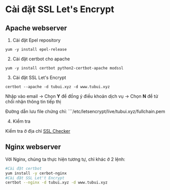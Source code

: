 # Cài đặt SSL Let's Encrypt

## Apache webserver

1. Cài đặt Epel repository

```yum -y install epel-release```

2. Cài đặt certbot cho apache

```yum -y install certbot python2-certbot-apache modssl```

3. Cài đặt SSL Let's Encrypt

```certbot --apache -d tubui.xyz -d www.tubui.xyz```

Nhập vào email -> Chọn **Y** để đồng ý điều khoản dịch vụ -> Chọn **N** để từ chối nhận thông tin tiếp thị

Đường dẫn lưu file chứng chỉ: ```/etc/letsencrypt/live/tubui.xyz/fullchain.pem

4. Kiểm tra

Kiểm tra ở địa chỉ [SSL Checker](https://www.sslshopper.com/ssl-checker.html)

## Nginx webserver

Với Nginx, chúng ta thực hiện tương tự, chỉ khác ở 2 lệnh:

```sh
#Cài đặt certbot
yum install -y cerbot-nginx
#Cài đặt SSL Let't Encrypt
certbot --nginx -d tubui.xyz -d www.tubui.xyz
```